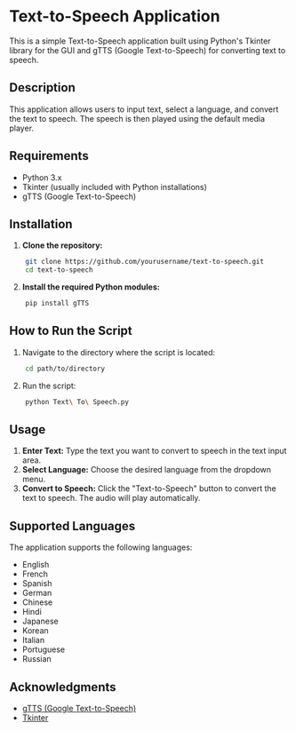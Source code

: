 # Text-to-Speech Application
This is a simple Text-to-Speech application built using Python's Tkinter library for the GUI and gTTS (Google Text-to-Speech) for converting text to speech.

## Description
This application allows users to input text, select a language, and convert the text to speech. The speech is then played using the default media player.

## Requirements
- Python 3.x
- Tkinter (usually included with Python installations)
- gTTS (Google Text-to-Speech)

## Installation
1. **Clone the repository:**
```bash
    git clone https://github.com/yourusername/text-to-speech.git
    cd text-to-speech
```

2. **Install the required Python modules:**
```bash
    pip install gTTS
```

## How to Run the Script

1. Navigate to the directory where the script is located:
```bash
    cd path/to/directory
```

2. Run the script:
```bash
    python Text\ To\ Speech.py
```

## Usage
1. **Enter Text:** Type the text you want to convert to speech in the text input area.
2. **Select Language:** Choose the desired language from the dropdown menu.
3. **Convert to Speech:** Click the "Text-to-Speech" button to convert the text to speech. The audio will play automatically.

## Supported Languages
The application supports the following languages:
- English
- French
- Spanish
- German
- Chinese
- Hindi
- Japanese
- Korean
- Italian
- Portuguese
- Russian


## Acknowledgments

- [gTTS (Google Text-to-Speech)](https://pypi.org/project/gTTS/)
- [Tkinter](https://docs.python.org/3/library/tkinter.html)
